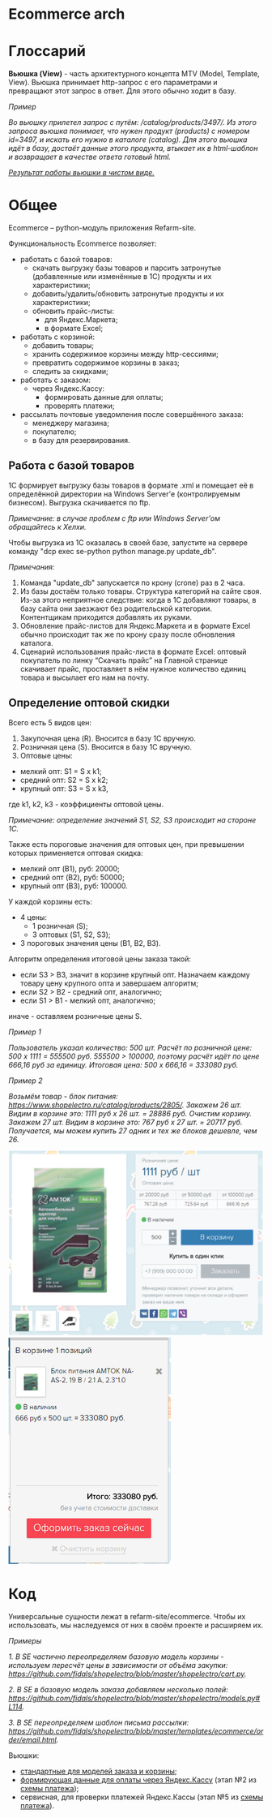 # Ecommerce arch

# Глоссарий

**Вьюшка (View)** - часть архитектурного концепта MTV (Model, Template, View). Вьюшка принимает http-запрос с его параметрами и превращают этот запрос в ответ. Для этого обычно ходит в базу.

*Пример*

*Во вьюшку прилетел запрос с путём: /catalog/products/3497/. Из этого запроса вьюшка понимает, что нужен продукт (products) с номером id=3497, и искать его нужно в каталоге (catalog). Для этого вьюшка идёт в базу, достаёт данные этого продукта, втыкает их в html-шаблон и возвращает в качестве ответа готовый html.*

*[Результат работы вьюшки в чистом виде.](https://www.shopelectro.ru/catalog/products/3497/.)*

# Общее

Ecommerce – python-модуль приложения Refarm-site.

Функциональность Ecommerce позволяет:
* работать с базой товаров:
  * скачать выгрузку базы товаров и парсить затронутые (добавленные или изменённые в 1С) продукты и их характеристики;
  * добавить/удалить/обновить затронутые продукты и их характеристики;
  * обновить прайс-листы:
    * для Яндекс.Маркета;
    * в формате Excel;
* работать с корзиной:
  * добавить товары;
  * хранить содержимое корзины между http-сессиями;
  * превратить содержимое корзины в заказ;
  * следить за скидками;
* работать с заказом:
  * через Яндекс.Кассу:
    * формировать данные для оплаты;
    * проверять платежи;
* рассылать почтовые уведомления после совершённого заказа:
  * менеджеру магазина;
  * покупателю;
  * в базу для резервирования.

## Работа с базой товаров

1C формирует выгрузку базы товаров в формате .xml и помещает её в определённой директории на Windows Server’е (контролируемым бизнесом). Выгрузка скачивается по ftp.

*Примечание: в случае проблем с ftp или Windows Server’ом обращайтесь к Хелхи.*

Чтобы выгрузка из 1С оказалась в своей базе, запустите на сервере команду "dcp exec se-python python manage.py update_db".

*Примечания:*
1. Команда "update_db" запускается по крону (crone) раз в 2 часа.
2. Из базы достаём только товары. Структура категорий на сайте своя. Из-за этого неприятное следствие: когда в 1С добавляют товары, в базу сайта они заезжают без родительской категории. Контентщикам приходится добавлять их руками.
3. Обновление прайс-листов для Яндекс.Маркета и в формате Excel обычно происходит так же по крону сразу после обновления каталога.
4. Сценарий использования прайс-листа в формате Excel: оптовый покупатель по линку “Скачать прайс” на Главной странице скачивает прайс, проставляет в нём нужное количество единиц товара и высылает его нам на почту.

## Определение оптовой скидки

Всего есть 5 видов цен:
1. Закупочная цена (R). Вносится в базу 1С вручную.
2. Розничная цена (S). Вносится в базу 1С вручную.
3. Оптовые цены:
  * мелкий опт: S1 = S х k1;
  * средний опт: S2 = S х k2;
  * крупный опт: S3 = S х k3,

 где k1, k2, k3 - коэффициенты оптовой цены.

*Примечание: определение значений S1, S2, S3 происходит на стороне 1С.*

Также есть пороговые значения для оптовых цен, при превышении которых применяется оптовая скидка:
* мелкий опт (B1), руб: 20000;
* средний опт (B2), руб: 50000;
* крупный опт (B3), руб: 100000.

У каждой корзины есть:
* 4 цены:
  * 1 розничная (S);
  * 3 оптовых (S1, S2, S3);
* 3 пороговых значения цены (B1, B2, B3).

Алгоритм определения итоговой цены заказа такой:
* если S3 > B3, значит в корзине крупный опт. Назначаем каждому товару цену крупного опта и завершаем алгоритм;
* если S2 > B2 - средний опт, аналогично;
* если S1 > B1 - мелкий опт, аналогично;

иначе - оставляем розничные цены S.

*Пример 1*

*Пользователь указал количество: 500 шт. Расчёт по розничной цене: 500 х 1111 = 555500 руб. 555500 > 100000, поэтому расчёт идёт по цене 666,16 руб за единицу. Итоговая цена: 500 х 666,16 = 333080 руб.*

*Пример 2*

*Возьмём товар - блок питания: https://www.shopelectro.ru/catalog/products/2805/. Закажем 26 шт. Видим в корзине это: 1111 руб х 26 шт. = 28886 руб. Очистим корзину. Закажем 27 шт. Видим в корзине это: 767 руб х 27 шт. = 20717 руб. Получается, мы можем купить 27 одних и тех же блоков дешевле, чем 26.*

![](img/01.png)
![](img/02.png)

# Код

Универсальные сущности лежат в refarm-site/ecommerce. Чтобы их использовать, мы наследуемся от них в своём проекте и расширяем их.

*Примеры*

*1. В SE частично переопределяем базовую модель корзины - используем пересчёт цены в зависимости от объёма закупки: https://github.com/fidals/shopelectro/blob/master/shopelectro/cart.py.*

*2. В SE в базовую модель заказа добавляем несколько полей:
https://github.com/fidals/shopelectro/blob/master/shopelectro/models.py#L114.*

*3. В SE переопределяем шаблон письма рассылки:
https://github.com/fidals/shopelectro/blob/master/templates/ecommerce/order/email.html.*

Вьюшки:
* [стандартные для моделей заказа и корзины](https://github.com/fidals/refarm-site/blob/master/ecommerce/views.py);
* [формирующая данные для оплаты через Яндекс.Кассу](https://github.com/fidals/shopelectro/blob/master/shopelectro/views/ecommerce.py#L93) (этап №2 из [схемы платежа](https://tech.yandex.ru/money/doc/payment-solution/payment-process/payments-receipt-docpage/));
* сервисная, для проверки платежей Яндекс.Кассы (этап №5 из [схемы платежа](https://tech.yandex.ru/money/doc/payment-solution/payment-process/payments-receipt-docpage/)).

